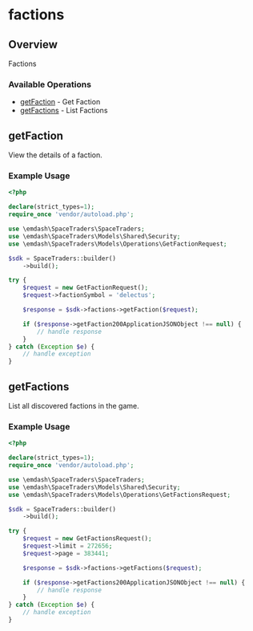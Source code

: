 # factions

## Overview

Factions

### Available Operations

* [getFaction](#getfaction) - Get Faction
* [getFactions](#getfactions) - List Factions

## getFaction

View the details of a faction.

### Example Usage

```php
<?php

declare(strict_types=1);
require_once 'vendor/autoload.php';

use \emdash\SpaceTraders\SpaceTraders;
use \emdash\SpaceTraders\Models\Shared\Security;
use \emdash\SpaceTraders\Models\Operations\GetFactionRequest;

$sdk = SpaceTraders::builder()
    ->build();

try {
    $request = new GetFactionRequest();
    $request->factionSymbol = 'delectus';

    $response = $sdk->factions->getFaction($request);

    if ($response->getFaction200ApplicationJSONObject !== null) {
        // handle response
    }
} catch (Exception $e) {
    // handle exception
}
```

## getFactions

List all discovered factions in the game.

### Example Usage

```php
<?php

declare(strict_types=1);
require_once 'vendor/autoload.php';

use \emdash\SpaceTraders\SpaceTraders;
use \emdash\SpaceTraders\Models\Shared\Security;
use \emdash\SpaceTraders\Models\Operations\GetFactionsRequest;

$sdk = SpaceTraders::builder()
    ->build();

try {
    $request = new GetFactionsRequest();
    $request->limit = 272656;
    $request->page = 383441;

    $response = $sdk->factions->getFactions($request);

    if ($response->getFactions200ApplicationJSONObject !== null) {
        // handle response
    }
} catch (Exception $e) {
    // handle exception
}
```
